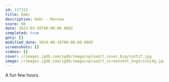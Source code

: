 ```yaml
---
id: 117312
title: Embr
description: Embr - Review
score: 60
date: 2023-03-30T00:00:00.000Z
completed: true
goty: []
modified_date: 2024-08-16T00:00:00.000Z
screenshots: []
videos: []
cover: //images.igdb.com/igdb/image/upload/t_cover_big/co1tzf.jpg
image: //images.igdb.com/igdb/image/upload/t_screenshot_huge/sc6j4g.jpg
---
```

A fun few hours.